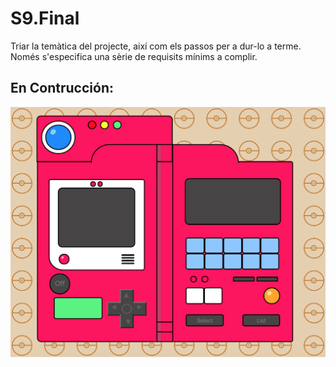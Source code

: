 # S9.Final

Triar la temàtica del projecte, així com els passos per a dur-lo a terme. Només s'especifica una sèrie de requisits mínims a complir.

## En Contrucción:

<img
    src="./src/img/LayoutOff.png"
    width="550px"
/>
